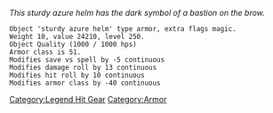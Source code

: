 *This sturdy azure helm has the dark symbol of a bastion on the brow.*

`Object 'sturdy azure helm' type armor, extra flags magic.`  
`Weight 10, value 24210, level 250.`  
`Object Quality (1000 / 1000 hps)`  
`Armor class is 51.`  
`Modifies save vs spell by -5 continuous`  
`Modifies damage roll by 13 continuous`  
`Modifies hit roll by 10 continuous`  
`Modifies armor class by -40 continuous`

[Category:Legend Hit Gear](Category:Legend_Hit_Gear "wikilink")
[Category:Armor](Category:Armor "wikilink")
